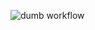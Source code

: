 ![dumb workflow](https://github.com/ybny0nsr/hexlet_pytest/actions/workflows/hello_world.yml/badge.svg?event=push)
